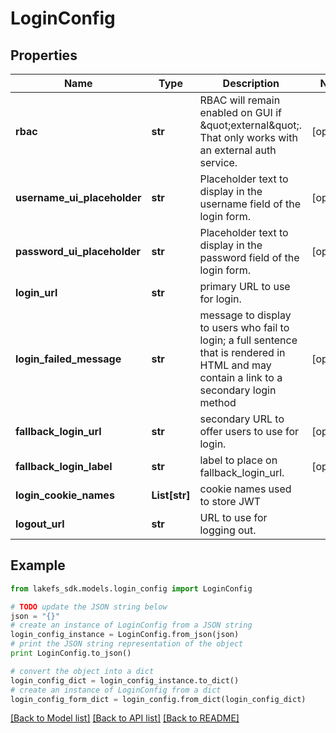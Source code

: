 # LoginConfig


## Properties

Name | Type | Description | Notes
------------ | ------------- | ------------- | -------------
**rbac** | **str** | RBAC will remain enabled on GUI if \&quot;external\&quot;.  That only works with an external auth service.  | [optional] 
**username_ui_placeholder** | **str** | Placeholder text to display in the username field of the login form.  | [optional] 
**password_ui_placeholder** | **str** | Placeholder text to display in the password field of the login form.  | [optional] 
**login_url** | **str** | primary URL to use for login. | 
**login_failed_message** | **str** | message to display to users who fail to login; a full sentence that is rendered in HTML and may contain a link to a secondary login method  | [optional] 
**fallback_login_url** | **str** | secondary URL to offer users to use for login. | [optional] 
**fallback_login_label** | **str** | label to place on fallback_login_url. | [optional] 
**login_cookie_names** | **List[str]** | cookie names used to store JWT | 
**logout_url** | **str** | URL to use for logging out. | 

## Example

```python
from lakefs_sdk.models.login_config import LoginConfig

# TODO update the JSON string below
json = "{}"
# create an instance of LoginConfig from a JSON string
login_config_instance = LoginConfig.from_json(json)
# print the JSON string representation of the object
print LoginConfig.to_json()

# convert the object into a dict
login_config_dict = login_config_instance.to_dict()
# create an instance of LoginConfig from a dict
login_config_form_dict = login_config.from_dict(login_config_dict)
```
[[Back to Model list]](../README.md#documentation-for-models) [[Back to API list]](../README.md#documentation-for-api-endpoints) [[Back to README]](../README.md)


